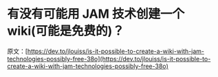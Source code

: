 # 有没有可能用 JAM 技术创建一个 wiki(可能是免费的)？

原文：[https://dev.to/jlouiss/is-it-possible-to-create-a-wiki-with-jam-technologies-possibly-free-38o](https://dev.to/jlouiss/is-it-possible-to-create-a-wiki-with-jam-technologies-possibly-free-38o)